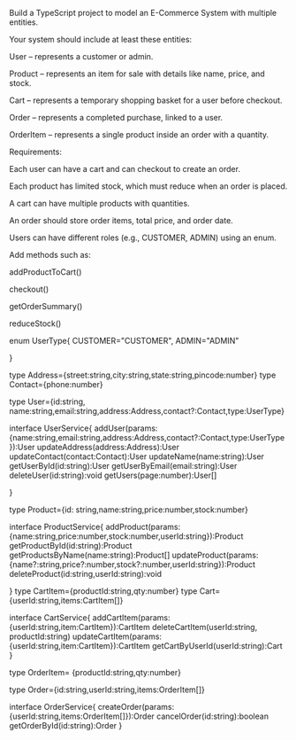 
 Build a TypeScript project to model an E-Commerce System with multiple entities.

Your system should include at least these entities:

User – represents a customer or admin.

Product – represents an item for sale with details like name, price, and stock.

Cart – represents a temporary shopping basket for a user before checkout.

Order – represents a completed purchase, linked to a user.

OrderItem – represents a single product inside an order with a quantity.

Requirements:

Each user can have a cart and can checkout to create an order.

Each product has limited stock, which must reduce when an order is placed.

A cart can have multiple products with quantities.

An order should store order items, total price, and order date.

Users can have different roles (e.g., CUSTOMER, ADMIN) using an enum.

Add methods such as:

addProductToCart()

checkout()

getOrderSummary()

reduceStock()

enum UserType{
    CUSTOMER="CUSTOMER",
    ADMIN="ADMIN" 

}

type Address={street:string,city:string,state:string,pincode:number}
type Contact={phone:number}

type User={id:string, name:string,email:string,address:Address,contact?:Contact,type:UserType}

interface UserService{
    addUser(params:{name:string,email:string,address:Address,contact?:Contact,type:UserType}):User
    updateAddress(address:Address):User
    updateContact(contact:Contact):User
    updateName(name:string):User
    getUserById(id:string):User
    getUserByEmail(email:string):User
    deleteUser(id:string):void
    getUsers(page:number):User[]

}

type Product={id: string,name:string,price:number,stock:number}

interface ProductService{
    addProduct(params:{name:string,price:number,stock:number,userId:string}):Product
    getProductById(id:string):Product
    getProductsByName(name:string):Product[]
    updateProduct(params:{name?:string,price?:number,stock?:number,userId:string}):Product
    deleteProduct(id:string,userId:string):void

}
type CartItem={productId:string,qty:number}
type Cart={userId:string,items:CartItem[]}

interface CartService{
    addCartItem(params:{userId:string,item:CartItem}):CartItem
    deleteCartItem(userId:string, productId:string)
    updateCartItem(params:{userId:string,item:CartItem}):CartItem
    getCartByUserId(userId:string):Cart
}

type OrderItem= {productId:string,qty:number}

type Order={id:string,userId:string,items:OrderItem[]}

interface OrderService{
    createOrder(params:{userId:string,items:OrderItem[]}):Order
    cancelOrder(id:string):boolean
    getOrderById(id:string):Order
}


 